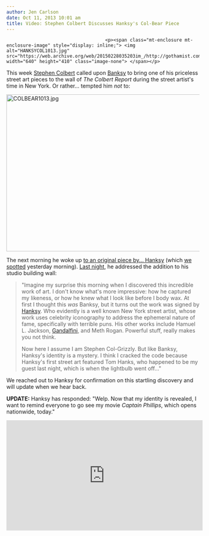 ```yaml
---
author: Jen Carlson
date: Oct 11, 2013 10:01 am
title: Video: Stephen Colbert Discusses Hanksy's Col-Bear Piece
---
```


	
										<p><span class="mt-enclosure mt-enclosure-image" style="display: inline;"> <img alt="HANKSYCOL1013.jpg" src="https://web.archive.org/web/20150228035203im_/http://gothamist.com/attachments/arts_jen/HANKSYCOL1013.jpg" width="640" height="410" class="image-none"> </span></p>

<p>This week <a href="https://web.archive.org/web/20150228035203/http://gothamist.com/tags/stephencolbert">Stephen Colbert</a> called upon <a href="https://web.archive.org/web/20150228035203/http://gothamist.com/tags/banksy">Banksy</a> to bring one of his priceless street art pieces to the wall of <em>The Colbert Report</em> during the street artist&apos;s time in New York. Or rather... tempted him <em>not</em> to: </p>

<p><span class="mt-enclosure mt-enclosure-image" style="display: inline;"> <img alt="COLBEAR1013.jpg" src="https://web.archive.org/web/20150228035203im_/http://gothamist.com/attachments/arts_jen/COLBEAR1013.jpg" width="640" height="410" class="image-none"> </span></p>

<p>The next morning he woke up <a href="https://web.archive.org/web/20150228035203/http://gothamist.com/2013/10/10/photo_hanksy_pays_tribute_to_stephe.php">to an original piece by... Hanksy</a> (which <a href="https://web.archive.org/web/20150228035203/http://gothamist.com/2013/10/10/photo_hanksy_pays_tribute_to_stephe.php">we spotted</a> yesterday morning). <a href="https://web.archive.org/web/20150228035203/http://www.colbertnation.com/full-episodes/thu-october-10-2013-reed-albergotti---vanessa-o-connell">Last night</a>, he addressed the addition to his studio building wall:</p>

<blockquote>&quot;Imagine my surprise this morning when I discovered this incredible work of art. I don&apos;t know what&apos;s more impressive: how he captured my likeness, or how he knew what I look like before I body wax. At first I thought this <em>was</em> Banksy, but it turns out the work was signed by <a href="https://web.archive.org/web/20150228035203/http://gothamist.com/tags/hanksy">Hanksy</a>. Who evidently is a well known New York street artist, whose work uses celebrity iconography to address the ephemeral nature of fame, specifically with terrible puns. His other works include Hamuel L. Jackson, <a href="https://web.archive.org/web/20150228035203/http://gothamist.com/tags/gandalfini">Gandalfini</a>, and Meth Rogan. Powerful stuff, really makes you not think. 

<p>Now here I assume I am Stephen Col-Grizzly. But like Banksy, Hanksy&apos;s identity is a mystery. I think I cracked the code because Hanksy&apos;s first street art featured Tom Hanks, who happened to be my guest last night, which is when the lightbulb went off...&quot;</p></blockquote>We reached out to Hanksy for confirmation on this startling discovery and will update when we hear back.<p></p>

<p><strong>UPDATE:</strong> Hanksy has responded: &quot;Welp. Now that my identity is revealed, I want to remind everyone to go see my movie <em>Captain Phillips</em>, which opens nationwide, today.&quot;</p>

<center><iframe width="512" height="288" src="https://web.archive.org/web/20150228035203if_/http://www.hulu.com/embed.html?eid=upajaqk0h2cu3wftvodztg&amp;et=960&amp;st=777" frameborder="0" scrolling="no" webkitallowfullscreen="" mozallowfullscreen="" allowfullscreen></iframe></center>					
										
									
				